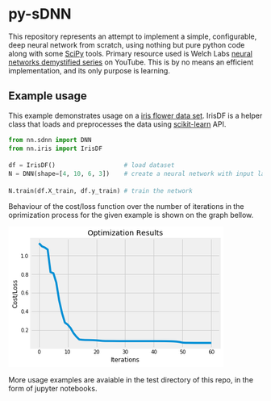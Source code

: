 # py-sDNN

This repository represents an attempt to implement a simple, configurable, deep neural network from scratch, using nothing but pure python code along with some [SciPy](https://www.scipy.org/) tools. Primary resource used is Welch Labs [neural networks demystified series](https://www.youtube.com/watch?v=bxe2T-V8XRs&list=PLiaHhY2iBX9hdHaRr6b7XevZtgZRa1PoU) on YouTube. This is by no means an efficient implementation, and its only purpose is learning.



## Example usage
This example demonstrates usage on a [iris flower data set](https://en.wikipedia.org/wiki/Iris_flower_data_set).  IrisDF is a helper class that loads and preprocesses the data using [scikit-learn](https://scikit-learn.org/stable/) API.

```py
from nn.sdnn import DNN
from nn.iris import IrisDF

df = IrisDF()                   # load dataset
N = DNN(shape=[4, 10, 6, 3])    # create a neural network with input layer size of 4, two hidden layers, and 2 output classes (one-hot encoded)

N.train(df.X_train, df.y_train) # train the network
```

Behaviour of the cost/loss function over the number of iterations in the oprimization process for the given example is shown on the graph bellow.

![alt text](https://raw.githubusercontent.com/0508994/py-sDNN/master/tests/iris_loss.png)

More usage examples are avaiable in the test directory of this repo, in the form of jupyter notebooks.



